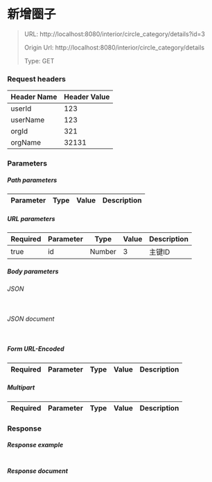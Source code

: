# 新增圈子

> URL: http://localhost:8080/interior/circle_category/details?id=3
>
> Origin Url: http://localhost:8080/interior/circle_category/details
>
> Type: GET


### Request headers

|Header Name| Header Value|
|---------|------|
|userId|123|
|userName|123|
|orgId|321|
|orgName|32131|

### Parameters

##### Path parameters

| Parameter | Type | Value | Description |
|---------|------|------|------------|


##### URL parameters

|Required| Parameter | Type | Value | Description |
|---------|---------|------|------|------------|
|true|id|Number|3|主键ID|


##### Body parameters

###### JSON

```

```

###### JSON document

```

```


##### Form URL-Encoded
|Required| Parameter | Type | Value | Description |
|---------|---------|------|------|------------|


##### Multipart
|Required | Parameter | Type | Value | Description |
|---------|---------|------|------|------------|


### Response

##### Response example

```

```

##### Response document
```

```


